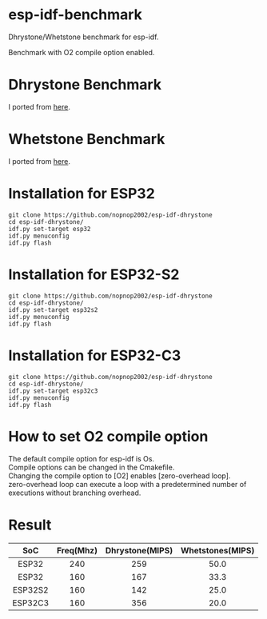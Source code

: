 # esp-idf-benchmark
Dhrystone/Whetstone benchmark for esp-idf.

Benchmark with O2 compile option enabled.   

# Dhrystone Benchmark
I ported from [here](https://github.com/Keith-S-Thompson/dhrystone/tree/master/v2.2).   

# Whetstone Benchmark 
I ported from [here](https://github.com/fm4dd/sbc-benchmarks/tree/master/sbc-bench/src/whetstone).

# Installation for ESP32
```
git clone https://github.com/nopnop2002/esp-idf-dhrystone
cd esp-idf-dhrystone/
idf.py set-target esp32
idf.py menuconfig
idf.py flash
```

# Installation for ESP32-S2
```
git clone https://github.com/nopnop2002/esp-idf-dhrystone
cd esp-idf-dhrystone/
idf.py set-target esp32s2
idf.py menuconfig
idf.py flash
```


# Installation for ESP32-C3
```
git clone https://github.com/nopnop2002/esp-idf-dhrystone
cd esp-idf-dhrystone/
idf.py set-target esp32c3
idf.py menuconfig
idf.py flash
```
# How to set O2 compile option   
The default compile option for esp-idf is Os.   
Compile options can be changed in the Cmakefile.   
Changing the compile option to [O2] enables [zero-overhead loop].   
zero-overhead loop can execute a loop with a predetermined number of executions without branching overhead.   

# Result   

|SoC|Freq(Mhz)|Dhrystone(MIPS)|Whetstones(MIPS)|
|:-:|:-:|:-:|:-:|
|ESP32|240|259|50.0|
|ESP32|160|167|33.3|
|ESP32S2|160|142|25.0|
|ESP32C3|160|356|20.0|
